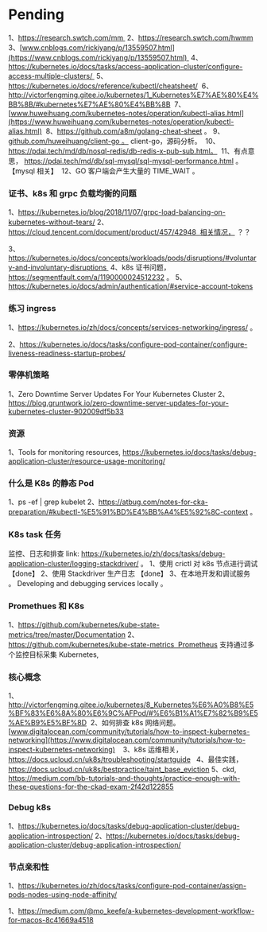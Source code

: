 # Pending
 
1、https://research.swtch.com/mm 
2、https://research.swtch.com/hwmm
 3、[www.cnblogs.com/rickiyang/p/13559507.html](https://www.cnblogs.com/rickiyang/p/13559507.html) 
4、https://kubernetes.io/docs/tasks/access-application-cluster/configure-access-multiple-clusters/ 
5、https://kubernetes.io/docs/reference/kubectl/cheatsheet/
 6、http://victorfengming.gitee.io/kubernetes/1_Kubernetes%E7%AE%80%E4%BB%8B/#kubernetes%E7%AE%80%E4%BB%8B
 7、[www.huweihuang.com/kubernetes-notes/operation/kubectl-alias.html](https://www.huweihuang.com/kubernetes-notes/operation/kubectl-alias.html)
 8、https://github.com/a8m/golang-cheat-sheet 。 
9、[github.com/huweihuang/client-go 。](https://github.com/huweihuang/client-go) client-go，源码分析。
 10、https://pdai.tech/md/db/nosql-redis/db-redis-x-pub-sub.html。
 11、有点意思， https://pdai.tech/md/db/sql-mysql/sql-mysql-performance.html 。 【mysql 相关】 
12、GO 客户端会产生大量的 TIME_WAIT 。 


### 证书、k8s 和 grpc 负载均衡的问题

1、https://kubernetes.io/blog/2018/11/07/grpc-load-balancing-on-kubernetes-without-tears/
2、  https://cloud.tencent.com/document/product/457/42948  相关情况， ？？

3、https://kubernetes.io/docs/concepts/workloads/pods/disruptions/#voluntary-and-involuntary-disruptions 
4、k8s 证书问题， https://segmentfault.com/a/1190000024512232 。 
5、https://kubernetes.io/docs/admin/authentication/#service-account-tokens


### 练习 ingress 

1、https://kubernetes.io/zh/docs/concepts/services-networking/ingress/ 。 

2、https://kubernetes.io/docs/tasks/configure-pod-container/configure-liveness-readiness-startup-probes/

 
### 零停机策略

1、Zero Downtime Server Updates For Your Kubernetes Cluster
2、https://blog.gruntwork.io/zero-downtime-server-updates-for-your-kubernetes-cluster-902009df5b33

### 资源

1、Tools for monitoring resources, https://kubernetes.io/docs/tasks/debug-application-cluster/resource-usage-monitoring/

### 什么是 K8s 的静态 Pod 

1、ps -ef | grep kubelet
2、https://atbug.com/notes-for-cka-preparation/#kubectl-%E5%91%BD%E4%BB%A4%E5%92%8C-context 。

### K8s task 任务

监控、日志和排查 link: https://kubernetes.io/zh/docs/tasks/debug-application-cluster/logging-stackdriver/ 。 
1、使用 crictl 对 k8s 节点进行调试 【done】
2、使用 Stackdriver 生产日志 【done】
3、在本地开发和调试服务 。 Developing and debugging services locally 。

### Promethues 和 K8s  

1、https://github.com/kubernetes/kube-state-metrics/tree/master/Documentation
2、https://github.com/kubernetes/kube-state-metrics  Prometheus 支持通过多个监控目标采集 Kubernetes, 

### 核心概念

1、http://victorfengming.gitee.io/kubernetes/8_Kubernetes%E6%A0%B8%E5%BF%83%E6%8A%80%E6%9C%AFPod/#%E6%B1%A1%E7%82%B9%E5%AE%B9%E5%BF%8D
 2、如何排查 k8s 网络问题。 [www.digitalocean.com/community/tutorials/how-to-inspect-kubernetes-networking](https://www.digitalocean.com/community/tutorials/how-to-inspect-kubernetes-networking)   
3、k8s 运维相关， https://docs.ucloud.cn/uk8s/troubleshooting/startguide 
  4、最佳实践， https://docs.ucloud.cn/uk8s/bestpractice/taint_base_eviction 
5、ckd, https://medium.com/bb-tutorials-and-thoughts/practice-enough-with-these-questions-for-the-ckad-exam-2f42d122855

### Debug k8s 

1、https://kubernetes.io/docs/tasks/debug-application-cluster/debug-application-introspection/
2、https://kubernetes.io/docs/tasks/debug-application-cluster/debug-application-introspection/

### 节点亲和性 

1、https://kubernetes.io/zh/docs/tasks/configure-pod-container/assign-pods-nodes-using-node-affinity/


1、https://medium.com/@mo_keefe/a-kubernetes-development-workflow-for-macos-8c41669a4518